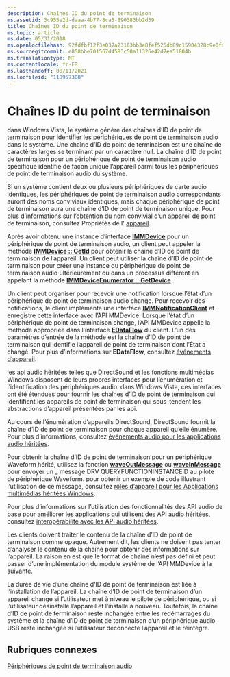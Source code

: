 ```yaml
---
description: Chaînes ID du point de terminaison
ms.assetid: 3c955e2d-daaa-4b77-8ca5-890383bb2d39
title: Chaînes ID du point de terminaison
ms.topic: article
ms.date: 05/31/2018
ms.openlocfilehash: 92fdfbf12f3e037a23163bb3e8fef525db89c15904328c9e0fd8a71e5de004b2
ms.sourcegitcommit: e858bbe701567d4583c50a11326e42d7ea51804b
ms.translationtype: MT
ms.contentlocale: fr-FR
ms.lasthandoff: 08/11/2021
ms.locfileid: "118957308"
---
```

# <a name="endpoint-id-strings"></a>Chaînes ID du point de terminaison

dans Windows Vista, le système génère des chaînes d’ID de point de terminaison pour identifier les [périphériques de point de terminaison audio](audio-endpoint-devices.md) dans le système. Une chaîne d’ID de point de terminaison est une chaîne de caractères larges se terminant par un caractère null. La chaîne d’ID de point de terminaison pour un périphérique de point de terminaison audio spécifique identifie de façon unique l’appareil parmi tous les périphériques de point de terminaison audio du système.

Si un système contient deux ou plusieurs périphériques de carte audio identiques, les périphériques de point de terminaison audio correspondants auront des noms conviviaux identiques, mais chaque périphérique de point de terminaison aura une chaîne d’ID de point de terminaison unique. Pour plus d’informations sur l’obtention du nom convivial d’un appareil de point de terminaison, consultez Propriétés de l' [appareil](device-properties.md).

Après avoir obtenu une instance d’interface [**IMMDevice**](/windows/desktop/api/Mmdeviceapi/nn-mmdeviceapi-immdevice) pour un périphérique de point de terminaison audio, un client peut appeler la méthode [**IMMDevice :: GetId**](/windows/desktop/api/Mmdeviceapi/nf-mmdeviceapi-immdevice-getid) pour obtenir la chaîne d’ID de point de terminaison de l’appareil. Un client peut utiliser la chaîne d’ID de point de terminaison pour créer une instance du périphérique de point de terminaison audio ultérieurement ou dans un processus différent en appelant la méthode [**IMMDeviceEnumerator :: GetDevice**](/windows/desktop/api/Mmdeviceapi/nf-mmdeviceapi-immdeviceenumerator-getdevice) .

Un client peut organiser pour recevoir une notification lorsque l’état d’un périphérique de point de terminaison audio change. Pour recevoir des notifications, le client implémente une interface [**IMMNotificationClient**](/windows/desktop/api/Mmdeviceapi/nn-mmdeviceapi-immnotificationclient) et enregistre cette interface avec l’API MMDevice. Lorsque l’état d’un périphérique de point de terminaison change, l’API MMDevice appelle la méthode appropriée dans l’interface [**EDataFlow**](/windows/win32/api/mmdeviceapi/ne-mmdeviceapi-edataflow) du client. L’un des paramètres d’entrée de la méthode est la chaîne d’ID de point de terminaison qui identifie l’appareil de point de terminaison dont l’État a changé. Pour plus d’informations sur **EDataFlow**, consultez [événements d’appareil](device-events.md).

les api audio héritées telles que DirectSound et les fonctions multimédias Windows disposent de leurs propres interfaces pour l’énumération et l’identification des périphériques audio. dans Windows Vista, ces interfaces ont été étendues pour fournir les chaînes d’ID de point de terminaison qui identifient les appareils de point de terminaison qui sous-tendent les abstractions d’appareil présentées par les api.

Au cours de l’énumération d’appareils DirectSound, DirectSound fournit la chaîne d’ID de point de terminaison pour chaque appareil qu’elle énumère. Pour plus d’informations, consultez [événements audio pour les applications audio héritées](audio-events-for-legacy-audio-applications.md).

Pour obtenir la chaîne d’ID de point de terminaison pour un périphérique Waveform hérité, utilisez la fonction [**waveOutMessage**](/previous-versions//dd743865(v=vs.85)) ou [**waveInMessage**](/previous-versions//dd743846(v=vs.85)) pour envoyer un \_ message DRV QUERYFUNCTIONINSTANCEID au pilote de périphérique Waveform. pour obtenir un exemple de code illustrant l’utilisation de ce message, consultez [rôles d’appareil pour les Applications multimédias héritées Windows](device-roles-for-legacy-windows-multimedia-applications.md).

Pour plus d’informations sur l’utilisation des fonctionnalités des API audio de base pour améliorer les applications qui utilisent des API audio héritées, consultez [interopérabilité avec les API audio héritées](interoperability-with-legacy-audio-apis.md).

Les clients doivent traiter le contenu de la chaîne d’ID de point de terminaison comme opaque. Autrement dit, les clients ne doivent pas tenter d’analyser le contenu de la chaîne pour obtenir des informations sur l’appareil. La raison en est que le format de chaîne n’est pas défini et peut passer d’une implémentation du module système de l’API MMDevice à la suivante.

La durée de vie d’une chaîne d’ID de point de terminaison est liée à l’installation de l’appareil. La chaîne d’ID de point de terminaison d’un appareil change si l’utilisateur met à niveau le pilote de périphérique, ou si l’utilisateur désinstalle l’appareil et l’installe à nouveau. Toutefois, la chaîne d’ID de point de terminaison reste inchangée entre les redémarrages du système et la chaîne d’ID de point de terminaison d’un périphérique audio USB reste inchangée si l’utilisateur déconnecte l’appareil et le réintègre.

## <a name="related-topics"></a>Rubriques connexes

<dl> <dt>

[Périphériques de point de terminaison audio](audio-endpoint-devices.md)
</dt> </dl>

 

 
